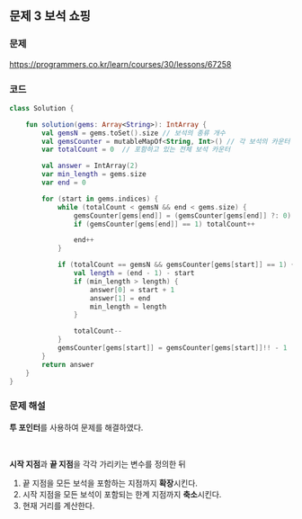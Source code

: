 ## 문제 3 보석 쇼핑

### 문제

https://programmers.co.kr/learn/courses/30/lessons/67258

### 코드

```kotlin
class Solution {

    fun solution(gems: Array<String>): IntArray {
        val gemsN = gems.toSet().size // 보석의 종류 개수
        val gemsCounter = mutableMapOf<String, Int>() // 각 보석의 카운터
        var totalCount = 0  // 포함하고 있는 전체 보석 카운터

        val answer = IntArray(2)
        var min_length = gems.size
        var end = 0

        for (start in gems.indices) {
            while (totalCount < gemsN && end < gems.size) {
                gemsCounter[gems[end]] = (gemsCounter[gems[end]] ?: 0) + 1
                if (gemsCounter[gems[end]] == 1) totalCount++

                end++
            }

            if (totalCount == gemsN && gemsCounter[gems[start]] == 1) {    // 1인 경우 : 보석을 모두 포함하는 짧은 구간
                val length = (end - 1) - start
                if (min_length > length) {
                    answer[0] = start + 1
                    answer[1] = end
                    min_length = length
                }

                totalCount--
            }
            gemsCounter[gems[start]] = gemsCounter[gems[start]]!! - 1
        }
        return answer
    }
}
```

### 문제 해설

**투 포인터**를 사용하여 문제를 해결하였다.

</br>

**시작 지점**과 **끝 지점**을 각각 가리키는 변수를 정의한 뒤

1. 끝 지점을 모든 보석을 포함하는 지점까지 **확장**시킨다.
2. 시작 지점을 모든 보석이 포함되는 한계 지점까지 **축소**시킨다.
3. 현재 거리를 계산한다.